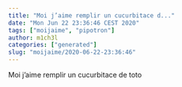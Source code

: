 ```yaml
---
title: "Moi j’aime remplir un cucurbitace d..."
date: "Mon Jun 22 23:36:46 CEST 2020"
tags: ["moijaime", "pipotron"]
author: m1ch3l
categories: ["generated"]
slug: "moijaime/2020-06-22-23:36:46"
---
```


Moi j’aime remplir un cucurbitace de toto
